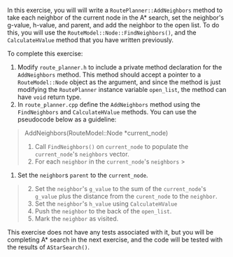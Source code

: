 In this exercise, you will will write a `RoutePlanner::AddNeighbors` method to take each neighbor of the current node in
the A\* search, set the neighbor's g-value, h-value, and parent, and add the neighbor to the open list. To do this, you
will use the `RouteModel::Node::FindNeighbors()`, and the `CalculateHValue` method that you have written previously.

To complete this exercise:

1. Modify `route_planner.h` to include a private method declaration for the `AddNeighbors` method. This method should
   accept a pointer to a `RouteModel::Node` object as the argument, and since the method is just modifying
   the `RoutePlanner` instance variable `open_list`, the method can have `void` return type.
2. In `route_planner.cpp` define the `AddNeighbors` method using the `FindNeighbors` and `CalculateHValue` methods. You
   can use the pseudocode below as a guideline:

> AddNeighbors(RouteModel::Node *current_node)
> 1. Call `FindNeighbors()` on `current_node` to populate the `current_node`'s `neighbors` vector.
> 2. For each `neighbor` in the `current_node`'s `neighbors`
     >
1. Set the `neighbor`s `parent` to the `current_node`.
>   2. Set the `neighbor`'s `g_value` to the sum of the `current_node`'s `g_value` plus the distance from
       the `curent_node` to the `neighbor`.
>   3. Set the `neighbor`'s `h_value` using `CalculateHValue`
>   4. Push the `neighbor` to the back of the `open_list`.
>   5. Mark the `neighbor` as visited.

This exercise does not have any tests associated with it, but you will be completing A\* search in the next exercise,
and the code will be tested with the results of `AStarSearch()`.